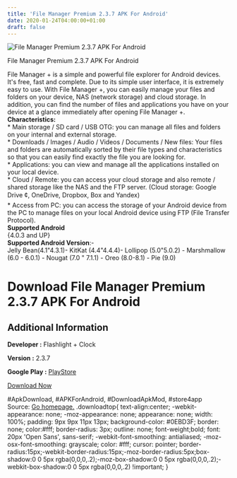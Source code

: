 ```yaml
---
title: 'File Manager Premium 2.3.7 APK For Android'
date: 2020-01-24T04:00:00+01:00
draft: false
---
```


![File Manager Premium 2.3.7 APK For Android](https://i2.wp.com/apkhome.net/wp-content/uploads/2020/01/File-Manager-Premium-2.3.7.png "File Manager Premium 2.3.7 APK For Android")

  

File Manager Premium 2.3.7 APK For Android

File Manager + is a simple and powerful file explorer for Android devices. It's free, fast and complete. Due to its simple user interface, it is extremely easy to use. With File Manager +, you can easily manage your files and folders on your device, NAS (network storage) and cloud storage. In addition, you can find the number of files and applications you have on your device at a glance immediately after opening File Manager +.  
**Characteristics:**  
\* Main storage / SD card / USB OTG: you can manage all files and folders on your internal and external storage.  
\* Downloads / Images / Audio / Videos / Documents / New files: Your files and folders are automatically sorted by their file types and characteristics so that you can easily find exactly the file you are looking for.  
\* Applications: you can view and manage all the applications installed on your local device.  
\* Cloud / Remote: you can access your cloud storage and also remote / shared storage like the NAS and the FTP server. (Cloud storage: Google Drive ¢, OneDrive, Dropbox, Box and Yandex)  
\* Access from PC: you can access the storage of your Android device from the PC to manage files on your local Android device using FTP (File Transfer Protocol).  
**Supported Android**  
{4.0.3 and UP}  
**Supported Android Version**:-  
Jelly Bean(4.1"4.3.1)- KitKat (4.4"4.4.4)- Lollipop (5.0"5.0.2) - Marshmallow (6.0 - 6.0.1) - Nougat (7.0 " 7.1.1) - Oreo (8.0-8.1) - Pie (9.0)

Download File Manager Premium 2.3.7 APK For Android
===================================================

Additional Information
----------------------

**Developer :** Flashlight + Clock

**Version :** 2.3.7

**Google Play :** [PlayStore](https://play.google.com/store/apps/details?id=com.alphainventor.filemanager)

  

[Download Now](https://store4app.co/post/file-manager-premium-2-3-7-apk-for-android_1579779281)

  
#ApkDownload, #APKForAndroid, #DownloadApkMod, #store4app  
Source: [Go homepage.](https://store4app.co/post/file-manager-premium-2-3-7-apk-for-android_1579779281) .downloadtop{ text-align:center; -webkit-appearance: none; -moz-appearance: none; appearance: none; width: 100%; padding: 9px 9px 11px 13px; background-color: #0EBD3F; border: none; color:#fff; border-radius: 3px; outline: none; font-weight;bold; font: 20px 'Open Sans', sans-serif; -webkit-font-smoothing: antialiased; -moz-osx-font-smoothing: grayscale; color: #fff; cursor: pointer; border-radius:15px;-webkit-border-radius:15px;-moz-border-radius:5px;box-shadow:0 0 5px rgba(0,0,0,.2);-moz-box-shadow:0 0 5px rgba(0,0,0,.2);-webkit-box-shadow:0 0 5px rgba(0,0,0,.2) !important; }